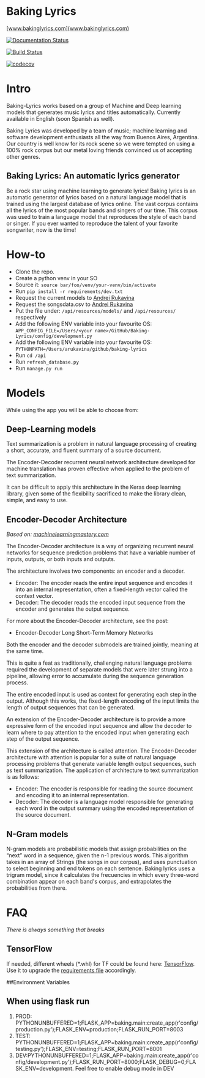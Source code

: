 Baking Lyrics
==============

[www.bakinglyrics.com](www.bakinglyrics.com)

[![Documentation Status](https://readthedocs.org/projects/baking-lyrics/badge/?version=latest)](https://baking-lyrics.readthedocs.io/en/latest/?badge=latest)

[![Build Status](https://travis-ci.org/arukavina/baking-lyrics.svg?branch=master)](https://travis-ci.org/arukavina/baking-lyrics)

[![codecov](https://codecov.io/gh/arukavina/baking-lyrics/branch/master/graph/badge.svg)](https://codecov.io/gh/arukavina/baking-lyrics)


# Intro

Baking-Lyrics works based on a group of Machine and Deep learning models that generates music lyrics and titles automatically.
Currently available in English (soon Spanish as well).

Baking Lyrics was developed by a team of music; machine learning and software development enthusiasts all the way from Buenos Aires, Argentina. Our country is well know for its rock scene so we were tempted on using a 100% rock corpus but our metal loving friends convinced us of accepting other genres. 

## Baking Lyrics: An automatic lyrics generator

Be a rock star using machine learning to generate lyrics!
Baking lyrics is an automatic generator of lyrics based on a natural language model that is trained using the largest database of lyrics online.
The vast corpus contains all the lyrics of the most popular bands and singers of our time. This corpus was used to train a language model that reproduces the style of each band or singer. If you ever wanted to reproduce the talent of your favorite songwriter, now is the time!

# How-to

- Clone the repo.
- Create a python venv in your SO
- Source it: `source bar/foo/venv/your-venv/bin/activate`
- Run `pip install -r requirements/dev.txt`
- Request the current models to [Andrei Rukavina](mailto:rukavina.andrei@gmailcom)
- Request the songsdata.csv to [Andrei Rukavina](mailto:rukavina.andrei@gmailcom)
- Put the file under: `/api/resources/models/` and `/api/resources/` respectively 
- Add the following ENV variable into your favourite OS: `APP_CONFIG_FILE=/Users/<your name>/GitHub/Baking-Lyrics/config/development.py`
- Add the following ENV variable into your favourite OS: `PYTHONPATH=/Users/arukavina/github/baking-lyrics`
- Run `cd /api`
- Run `refresh_database.py` 
- Run `manage.py run`

# Models

While using the app you will be able to choose from:

## Deep-Learning models

Text summarization is a problem in natural language processing of creating a short, accurate, and fluent summary of a source document.

The Encoder-Decoder recurrent neural network architecture developed for machine translation has proven effective when applied to the problem of text summarization.

It can be difficult to apply this architecture in the Keras deep learning library, given some of the flexibility sacrificed to make the library clean, simple, and easy to use.

## Encoder-Decoder Architecture

*Based on: [machinelearningmastery.com](https://machinelearningmastery.com/encoder-decoder-models-text-summarization-keras/)*

The Encoder-Decoder architecture is a way of organizing recurrent neural networks for sequence prediction problems that have a variable number of inputs, outputs, or both inputs and outputs.

The architecture involves two components: an encoder and a decoder.

* Encoder: The encoder reads the entire input sequence and encodes it into an internal representation, often a fixed-length vector called the context vector.
* Decoder: The decoder reads the encoded input sequence from the encoder and generates the output sequence.

For more about the Encoder-Decoder architecture, see the post:

* Encoder-Decoder Long Short-Term Memory Networks

Both the encoder and the decoder submodels are trained jointly, meaning at the same time.

This is quite a feat as traditionally, challenging natural language problems required the development of separate models that were later strung into a pipeline, allowing error to accumulate during the sequence generation process.

The entire encoded input is used as context for generating each step in the output. Although this works, the fixed-length encoding of the input limits the length of output sequences that can be generated.

An extension of the Encoder-Decoder architecture is to provide a more expressive form of the encoded input sequence and allow the decoder to learn where to pay attention to the encoded input when generating each step of the output sequence.

This extension of the architecture is called attention.
The Encoder-Decoder architecture with attention is popular for a suite of natural language processing problems that generate variable length output sequences, such as text summarization.
The application of architecture to text summarization is as follows:

* Encoder: The encoder is responsible for reading the source document and encoding it to an internal representation.
* Decoder: The decoder is a language model responsible for generating each word in the output summary using the encoded representation of the source document.

## N-Gram models

N-gram models are probabilistic models that assign probabilities on the “next” word in a sequence, given the n-1 previous words. This algorithm takes in an array of Strings (the songs in our corpus), and uses punctuation to select beginning and end tokens on each sentence.
Baking lyrics uses a trigram model, since it calculates the frecuencies in which every three-word combination appear on each band's corpus, and extrapolates the probabilities from there.

# FAQ
_There is always something that breaks_

## TensorFlow

If needed, different wheels (*.whl) for TF could be found here: [TensorFlow](https://www.tensorflow.org/install/pip). Use it to upgrade the [requirements file](requirements/dev.txt) accordingly. 

##Environment Variables

## When using **flask run**

1) PROD: PYTHONUNBUFFERED=1;FLASK_APP=baking.main:create_app(r'config/production.py');FLASK_ENV=production;FLASK_RUN_PORT=8003
2) TEST: PYTHONUNBUFFERED=1;FLASK_APP=baking.main:create_app(r'config/testing.py');FLASK_ENV=testing;FLASK_RUN_PORT=8001
3) DEV:PYTHONUNBUFFERED=1;FLASK_APP=baking.main:create_app(r'config/development.py');FLASK_RUN_PORT=8000;FLASK_DEBUG=0;FLASK_ENV=development. 
Feel free to enable debug mode in DEV
 